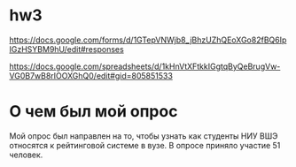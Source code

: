 # hw3

https://docs.google.com/forms/d/1GTepVNWjb8_jBhzUZhQEoXGo82fBQ6IpIGzHSYBM9hU/edit#responses

https://docs.google.com/spreadsheets/d/1kHnVtXFtkkIGgtqByQeBrugVw-VG0B7wB8rIOOXGhQ0/edit#gid=805851533

# О чем был мой опрос
Мой опрос был направлен на то, чтобы узнать как студенты НИУ ВШЭ относятся к рейтинговой системе в вузе. В опросе приняло участие 51 человек.
